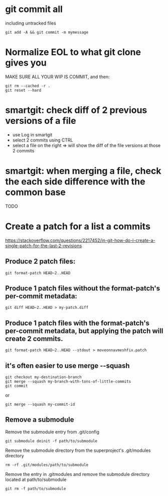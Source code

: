 # git commit all

including untracked files
```
git add -A && git commit -m mymessage
```


# Normalize EOL to what git clone gives you

MAKE SURE ALL YOUR WIP IS COMMIT, and then:
```
git rm --cached -r .
git reset --hard
```

# smartgit: check diff of 2 previous versions of a file

- use Log in smartgit
- select 2 commits using CTRL
- select a file on the right
=> will show the diff of the file versions at those 2 commits 

# smartgit: when merging a file, check the each side difference with the common base

TODO

# Create a patch for a list a commits

https://stackoverflow.com/questions/2217452/in-git-how-do-i-create-a-single-patch-for-the-last-2-revisions

## Produce 2 patch files:
`git format-patch HEAD~2..HEAD`

## Produce 1 patch files without the format-patch's per-commit metadata:
`git diff HEAD~2..HEAD > my-patch.diff`

## Produce 1 patch files with the format-patch's per-commit metadata, but applying the patch will create 2 commits.
`git format-patch HEAD~2..HEAD --stdout > moveonnavmeshfix.patch`

## it's often easier to use merge --squash
```
git checkout my-destination-branch
git merge --squash my-branch-with-tons-of-little-commits
git commit
```
or
```
git merge --squash my-commit-id
```

## Remove a submodule

Remove the submodule entry from .git/config

`git submodule deinit -f path/to/submodule`

Remove the submodule directory from the superproject's .git/modules directory

`rm -rf .git/modules/path/to/submodule`

Remove the entry in .gitmodules and remove the submodule directory located at path/to/submodule

`git rm -f path/to/submodule`

